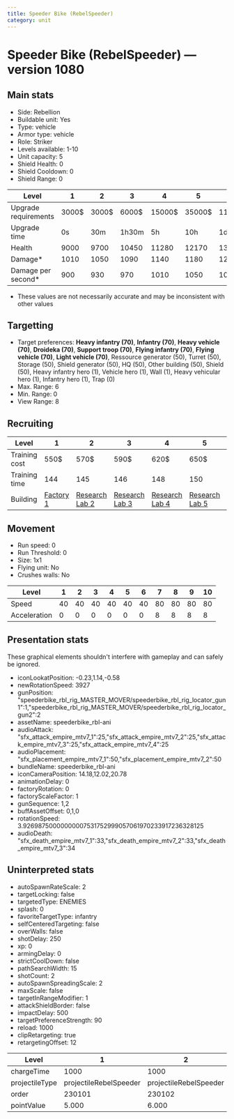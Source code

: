 ```yaml
---
title: Speeder Bike (RebelSpeeder)
category: unit
---
```


# Speeder Bike (RebelSpeeder) — version 1080

## Main stats

  * Side: Rebellion
  * Buildable unit: Yes
  * Type: vehicle
  * Armor type: vehicle
  * Role: Striker
  * Levels available: 1-10
  * Unit capacity: 5
  * Shield Health: 0
  * Shield Cooldown: 0
  * Shield Range: 0

|Level               |1    |2    |3    |4     |5     |6      |7      |8      |9       |10      |
|--------------------|-----|-----|-----|------|------|-------|-------|-------|--------|--------|
|Upgrade requirements|3000$|3000$|6000$|15000$|35000$|115000$|175000$|350000$|1000000$|2000000$|
|Upgrade time        |0s   |30m  |1h30m|5h    |10h   |1d12h  |2d12h  |4d     |6d      |1w2d    |
|Health              |9000 |9700 |10450|11280 |12170 |13140  |14210  |15360  |16620   |18000   |
|Damage*             |1010 |1050 |1090 |1140  |1180  |1230   |1280   |1330   |1380    |1440    |
|Damage per second*  |900  |930  |970  |1010  |1050  |1090   |1460   |1520   |1580    |1650    |

* These values are not necessarily accurate and may be inconsistent with other values

## Targetting

  * Target preferences: **Heavy infantry (70)**, **Infantry (70)**, **Heavy vehicle (70)**, **Droideka (70)**, **Support troop (70)**, **Flying infantry (70)**, **Flying vehicle (70)**, **Light vehicle (70)**, Ressource generator (50), Turret (50), Storage (50), Shield generator (50), HQ (50), Other building (50), Shield (50), Heavy infantry hero (1), Vehicle hero (1), Wall (1), Heavy vehicular hero (1), Infantry hero (1), Trap (0)
  * Max. Range: 6
  * Min. Range: 0
  * View Range: 8

## Recruiting

|Level        |1                             |2                                     |3                                     |4                                     |5                                     |6                                     |7                                     |8                                     |9                                     |10                                     |
|-------------|------------------------------|--------------------------------------|--------------------------------------|--------------------------------------|--------------------------------------|--------------------------------------|--------------------------------------|--------------------------------------|--------------------------------------|---------------------------------------|
|Training cost|550$                          |570$                                  |590$                                  |620$                                  |650$                                  |750$                                  |850$                                  |1000$                                 |1050$                                 |1150$                                  |
|Training time|144                           |145                                   |146                                   |148                                   |150                                   |156                                   |162                                   |168                                   |174                                   |180                                    |
|Building     |[Factory 1](rebelFactory.html)|[Research Lab 2](rebelOffenseLab.html)|[Research Lab 3](rebelOffenseLab.html)|[Research Lab 4](rebelOffenseLab.html)|[Research Lab 5](rebelOffenseLab.html)|[Research Lab 6](rebelOffenseLab.html)|[Research Lab 7](rebelOffenseLab.html)|[Research Lab 8](rebelOffenseLab.html)|[Research Lab 9](rebelOffenseLab.html)|[Research Lab 10](rebelOffenseLab.html)|

## Movement

  * Run speed: 0
  * Run Threshold: 0
  * Size: 1x1
  * Flying unit: No
  * Crushes walls: No

|Level       |1 |2 |3 |4 |5 |6 |7 |8 |9 |10|
|------------|--|--|--|--|--|--|--|--|--|--|
|Speed       |40|40|40|40|40|40|80|80|80|80|
|Acceleration|0 |0 |0 |0 |0 |0 |8 |8 |8 |8 |

## Presentation stats

These graphical elements shouldn't interfere with gameplay and can safely be ignored.

  * iconLookatPosition: -0.23,1.14,-0.58
  * newRotationSpeed: 3927
  * gunPosition: "speederbike_rbl_rig_MASTER_MOVER/speederbike_rbl_rig_locator_gun1":1,"speederbike_rbl_rig_MASTER_MOVER/speederbike_rbl_rig_locator_gun2":2
  * assetName: speederbike_rbl-ani
  * audioAttack: "sfx_attack_empire_mtv7_1":25,"sfx_attack_empire_mtv7_2":25,"sfx_attack_empire_mtv7_3":25,"sfx_attack_empire_mtv7_4":25
  * audioPlacement: "sfx_placement_empire_mtv7_1":50,"sfx_placement_empire_mtv7_2":50
  * bundleName: speederbike_rbl-ani
  * iconCameraPosition: 14.18,12.02,20.78
  * animationDelay: 0
  * factoryRotation: 0
  * factoryScaleFactor: 1
  * gunSequence: 1,2
  * buffAssetOffset: 0,1,0
  * rotationSpeed: 3.92698750000000007531752999057061970233917236328125
  * audioDeath: "sfx_death_empire_mtv7_1":33,"sfx_death_empire_mtv7_2":33,"sfx_death_empire_mtv7_3":34

## Uninterpreted stats

  * autoSpawnRateScale: 2
  * targetLocking: false
  * targetedType: ENEMIES
  * splash: 0
  * favoriteTargetType: infantry
  * selfCenteredTargeting: false
  * overWalls: false
  * shotDelay: 250
  * xp: 0
  * armingDelay: 0
  * strictCoolDown: false
  * pathSearchWidth: 15
  * shotCount: 2
  * autoSpawnSpreadingScale: 2
  * maxScale: false
  * targetInRangeModifier: 1
  * attackShieldBorder: false
  * impactDelay: 500
  * targetPreferenceStrength: 90
  * reload: 1000
  * clipRetargeting: true
  * retargetingOffset: 12

|Level         |1                     |2                     |3                     |4                     |5                     |6                     |7                            |8                            |9                            |10                           |
|--------------|----------------------|----------------------|----------------------|----------------------|----------------------|----------------------|-----------------------------|-----------------------------|-----------------------------|-----------------------------|
|chargeTime    |1000                  |1000                  |1000                  |1000                  |1000                  |1000                  |500                          |500                          |500                          |500                          |
|projectileType|projectileRebelSpeeder|projectileRebelSpeeder|projectileRebelSpeeder|projectileRebelSpeeder|projectileRebelSpeeder|projectileRebelSpeeder|projectileRebelSpeederUpgrade|projectileRebelSpeederUpgrade|projectileRebelSpeederUpgrade|projectileRebelSpeederUpgrade|
|order         |230101                |230102                |230103                |230104                |230105                |230106                |230107                       |230108                       |230109                       |230110                       |
|pointValue    |5.000                 |6.000                 |7.000                 |8.000                 |9.000                 |10.000                |11.000                       |12.000                       |13.000                       |15.000                       |


